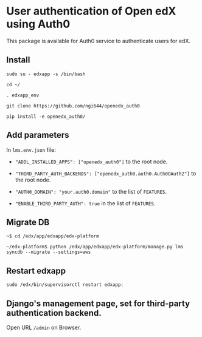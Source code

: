 # User authentication of Open edX using Auth0

This package is available for Auth0 service to authenticate users for edX.


## Install

`sudo su - edxapp -s /bin/bash`

`cd ~/`

`. edxapp_env`

`git clone https://github.com/ngi644/openedx_auth0`

`pip install -e openedx_auth0/`


## Add parameters

In `lms.env.json`  file:

- `"ADDL_INSTALLED_APPS": ["openedx_auth0"]` to the root node.

- `"THIRD_PARTY_AUTH_BACKENDS": ["openedx_auth0.auth0.Auth0OAuth2"]` to the root node.

- `"AUTH0_DOMAIN": "your.auth0.domain"` to the list of `FEATURES`.

- `"ENABLE_THIRD_PARTY_AUTH": true` in the list of `FEATURES`.


## Migrate DB

```
~$ cd /edx/app/edxapp/edx-platform
```

```
~/edx-platform$ python /edx/app/edxapp/edx-platform/manage.py lms syncdb --migrate --settings=aws
```


## Restart edxapp

`sudo /edx/bin/supervisorctl restart edxapp:`


## Django's management page, set for third-party authentication backend.

Open URL `/admin` on Browser.
 
 

